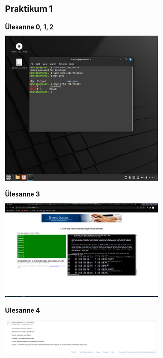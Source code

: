 # Praktikum 1

## Ülesanne 0, 1, 2
![](/pic/p1_01.png)

## Ülesanne 3
![](/pic/p1_03.png)

## Ülesanne 4
![](/pic/p1_04.png)
